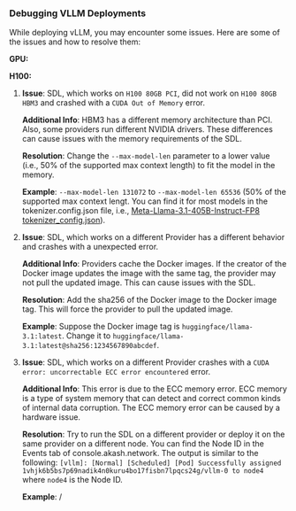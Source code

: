 ### Debugging VLLM Deployments

While deploying vLLM, you may encounter some issues. Here are some of the issues and how to resolve them:

**GPU:**

**H100:**

1. **Issue**: SDL, which works on `H100 80GB PCI`, did not work on `H100 80GB HBM3` and crashed with a `CUDA Out of Memory` error.

    **Additional Info**: HBM3 has a different memory architecture than PCI. Also, some providers run different NVIDIA drivers. These differences can cause issues with the memory requirements of the SDL.

    **Resolution**: Change the `--max-model-len` parameter to a lower value (i.e., 50% of the supported max context length) to fit the model in the memory.

    **Example**: `--max-model-len 131072` to `--max-model-len 65536` (50% of the supported max context lengt. You can find it for most models in the tokenizer.config.json file, i.e., [Meta-Llama-3.1-405B-Instruct-FP8 tokenizer_config.json](https://huggingface.co/meta-llama/Meta-Llama-3.1-405B-Instruct-FP8/blob/7c365a34d0fed5b4afb118cf253395f47f6efa72/tokenizer_config.json#L2060)).

2. **Issue**: SDL, which works on a different Provider has a different behavior and crashes with a unexpected error.

    **Additional Info**: Providers cache the Docker images. If the creator of the Docker image updates the image with the same tag, the provider may not pull the updated image. This can cause issues with the SDL.

    **Resolution**: Add the sha256 of the Docker image to the Docker image tag. This will force the provider to pull the updated image.

    **Example**: Suppose the Docker image tag is `huggingface/llama-3.1:latest`. Change it to `huggingface/llama-3.1:latest@sha256:1234567890abcdef`.

3. **Issue**: SDL, which works on a different Provider crashes with a `CUDA error: uncorrectable ECC error encountered` error.

    **Additional Info**: This error is due to the ECC memory error. ECC memory is a type of system memory that can detect and correct common kinds of internal data corruption. The ECC memory error can be caused by a hardware issue.

    **Resolution**: Try to run the SDL on a different provider or deploy it on the same provider on a different node.
    You can find the Node ID in the Events tab of console.akash.network. The output is similar to the following:
    ```[vllm]: [Normal] [Scheduled] [Pod] Successfully assigned 1vhjk6b5bs7p69nadik4n0kuru4bo17fisbn7lpqcs24g/vllm-0 to node4``` where `node4` is the Node ID.

    **Example**: /
